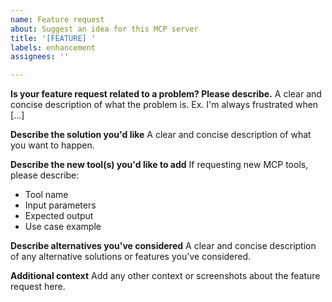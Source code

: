 ```yaml
---
name: Feature request
about: Suggest an idea for this MCP server
title: '[FEATURE] '
labels: enhancement
assignees: ''

---
```


**Is your feature request related to a problem? Please describe.**
A clear and concise description of what the problem is. Ex. I'm always frustrated when [...]

**Describe the solution you'd like**
A clear and concise description of what you want to happen.

**Describe the new tool(s) you'd like to add**
If requesting new MCP tools, please describe:
- Tool name
- Input parameters
- Expected output
- Use case example

**Describe alternatives you've considered**
A clear and concise description of any alternative solutions or features you've considered.

**Additional context**
Add any other context or screenshots about the feature request here.